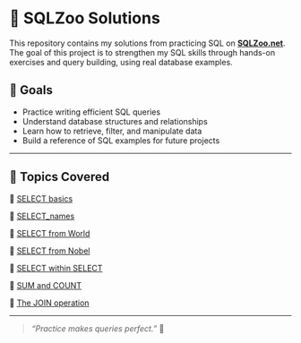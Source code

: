 # 🐘 SQLZoo Solutions

This repository contains my solutions from practicing SQL on [**SQLZoo.net**](https://sqlzoo.net/).  
The goal of this project is to strengthen my SQL skills through hands-on exercises and query building, using real database examples.

## 🎯 Goals
- Practice writing efficient SQL queries  
- Understand database structures and relationships  
- Learn how to retrieve, filter, and manipulate data  
- Build a reference of SQL examples for future projects

---

## 🧩 Topics Covered

📝 [SELECT basics](https://github.com/MartaReb/SQL-ZOO/blob/main/0_SELECT_basics.sql)

📝 [SELECT_names](https://github.com/MartaReb/SQL-ZOO/blob/main/1_SELECT_names.sql)

📝 [SELECT from World](https://github.com/MartaReb/SQL-ZOO/blob/main/2_SELECT_from_WORLD.sql)

📝 [SELECT from Nobel](https://github.com/MartaReb/SQL-ZOO/blob/main/3_SELECT_from_Nobel.sql)

📝 [SELECT within SELECT](https://github.com/MartaReb/SQL-ZOO/blob/main/4_SELECT_within_SELECT.sql)

📝 [SUM and COUNT](https://github.com/MartaReb/SQL-ZOO/blob/main/5_SUM_and_COUNT.sql)

📝 [The JOIN operation](https://github.com/MartaReb/SQL-ZOO/blob/main/6_The%20JOIN%20operation.sql)


---

> _“Practice makes queries perfect.”_ 🧩
